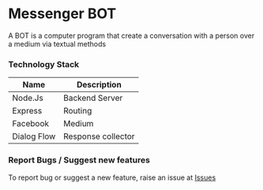 # Messenger BOT

A BOT is a computer program that create a conversation with a person over a medium via textual methods

### Technology Stack

| Name | Description |
| ------ | ------ |
| Node.Js | Backend Server |
| Express | Routing |
| Facebook | Medium |
| Dialog Flow | Response collector |

### Report Bugs / Suggest new features
To report bug or suggest a new feature, raise an issue at [Issues](https://github.com/paras-aggarwal/messenger-bot/issues)
